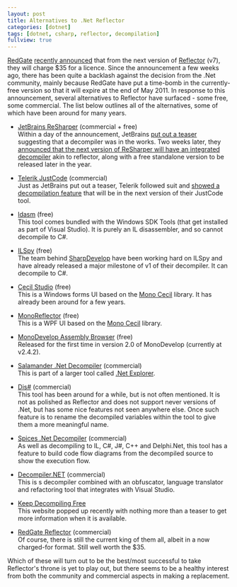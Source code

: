 ```yaml
---
layout: post
title: Alternatives to .Net Reflector
categories: [dotnet]
tags: [dotnet, csharp, reflector, decompilation]
fullview: true
---
```


[RedGate](http://www.red-gate.com) [recently announced](http://www.red-gate.com/products/dotnet-development/reflector/announcement) that from the next version of [Reflector](http://www.red-gate.com/products/dotnet-development/reflector/) (v7), they will charge $35 for a licence. Since the announcement a few weeks ago, there has been quite a backlash against the decision from the .Net community, mainly because RedGate have put a time-bomb in the currently-free version so that it will expire at the end of May 2011.
In response to this announcement, several alternatives to Reflector have surfaced - some free, some commercial. The list below outlines all of the alternatives, some of which have been around for many years.

- [JetBrains ReSharper](http://www.jetbrains.com/resharper/) (commercial + free)  
Within a day of the announcement, JetBrains [put out a teaser](http://blogs.jetbrains.com/dotnet/2011/02/reflections-on-recent-news/) suggesting that a decompiler was in the works. Two weeks later, they [announced that the next version of ReSharper will have an integrated decompiler](http://blogs.jetbrains.com/dotnet/2011/02/resharper-6-bundles-decompiler-free-standalone-tool-to-follow/) akin to reflector, along with a free standalone version to be released later in the year.

- [Telerik JustCode](http://www.telerik.com/products/justcode.aspx) (commercial)  
Just as JetBrains put out a teaser, Telerik followed suit and [showed a decompilation feature](http://blogs.telerik.com/vassilterziev/posts/11-02-07/reflections_on_the_net_world.aspx) that will be in the next version of their JustCode tool.

- [ldasm](http://msdn.microsoft.com/en-us/library/f7dy01k1(v=VS.100).aspx) (free)  
This tool comes bundled with the Windows SDK Tools (that get installed as part of Visual Studio). It is purely an IL disassembler, and so cannot decompile to C#.

- [ILSpy](http://wiki.sharpdevelop.net/ilspy.ashx) (free)  
The team behind [SharpDevelop](http://sharpdevelop.net/OpenSource/SD/Default.aspx) have been working hard on ILSpy and have already released a major milestone of v1 of their decompiler. It can decompile to C#.

- [Cecil Studio](http://sharpdevelop.net/OpenSource/SD/Default.aspx) (free)  
This is a Windows forms UI based on the [Mono Cecil](http://www.mono-project.com/Cecil) library. It has already been around for a few years.

- [MonoReflector](https://github.com/jcdickinson/Monoflector) (free)  
This is a WPF UI based on the [Mono Cecil](http://www.mono-project.com/Cecil) library.

- [MonoDevelop Assembly Browser](http://monodevelop.com/Download/MonoDevelop_2.0_Released) (free)  
Released for the first time in version 2.0 of MonoDevelop (currently at v2.4.2).

- [Salamander .Net Decompiler](http://www.remotesoft.com/salamander/index.html) (commercial)  
This is part of a larger tool called [.Net Explorer](http://www.remotesoft.com/salamander/index.html).

- [Dis#](http://www.netdecompiler.com/) (commercial)  
This tool has been around for a while, but is not often mentioned. It is not as polished as Reflector and does not support never versions of .Net, but has some nice features not seen anywhere else. Once such feature is to rename the decompiled variables within the tool to give them a more meaningful name.

- [Spices .Net Decompiler](http://www.9rays.net/Category/54-spicesnet-decompiler.aspx) (commercial)  
As well as decompiling to IL, C#, J#, C++ and Delphi.Net, this tool has a feature to build code flow diagrams from the decompiled source to show the execution flow.

- [Decompiler.NET](http://www.junglecreatures.com/DesktopDefault.aspx?tabindex=3&tabid=3) (commercial)  
This is s decompiler combined with an obfuscator, language translator and refactoring tool that integrates with Visual Studio.

- [Keep Decompiling Free](http://www.keepdecompilingfree.com)  
This website popped up recently with nothing more than a teaser to get more information when it is available.

- [RedGate Reflector](http://www.red-gate.com/products/dotnet-development/reflector/) (commercial)  
Of course, there is still the current king of them all, albeit in a now charged-for format. Still well worth the $35.

Which of these will turn out to be the best/most successful to take Reflector's throne is yet to play out, but there seems to be a healthy interest from both the community and commercial aspects in making a replacement.
